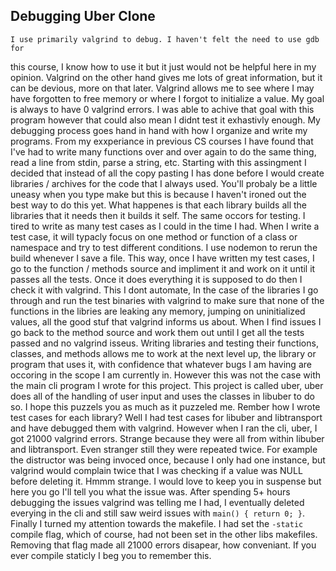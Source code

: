 Debugging Uber Clone
---

    I use primarily valgrind to debug. I haven't felt the need to use gdb for
this course, I know how to use it but it just would not be helpful here in my
opinion. Valgrind on the other hand gives me lots of great information, but it
can be devious, more on that later.
    Valgrind allows me to see where I may have forgotten to free memory or
where I forgot to initialize a value. My goal is always to have 0 valgrind
errors. I was able to achive that goal with this program however that could
also mean I didnt test it exhastivly enough.
    My debugging process goes hand in hand with how I organize and write my
programs. From my exxperiance in previous CS courses I have found that I've had
to write many functions over and over again to do the same thing, read a line
from stdin, parse a string, etc. Starting with this assingment I decided that
instead of all the copy pasting I has done before I would create libraries /
archives for the code that I always used. You'll probaly be a little uneasy
when you type make but this is because I haven't ironed out the best way to do
this yet. What happenes is that each library builds all the libraries that it
needs then it builds it self. The same occors for testing.
    I tired to write as many test cases as I could in the time I had. When I
write a test case, it will typacly focus on one method or function of a class
or namespace and try to test different conditions. I use nodemon to rerun the
build whenever I save a file. This way, once I have written my test cases, I go
to the function / methods source and impliment it and work on it until it
passes all the tests. Once it does everything it is supposed to do then I check
it with valgrind. This I dont automate, In the case of the libraries I go
through and run the test binaries with valgrind to make sure that none of the
functions in the libries are leaking any memory, jumping on uninitialized
values, all the good stuf that valgrind informs us about. When I find issues I
go back to the method source and work them out until I get all the tests passed
and no valgrind isseus.
    Writing libraries and testing their functions, classes, and methods allows
me to work at the next level up, the library or program that uses it, with
confidence that whatever bugs I am having are occoring in the scope I am
currently in. However this was not the case with the main cli program I wrote
for this project. This project is called uber, uber does all of the handling of
user input and uses the classes in libuber to do so. I hope this puzzels you as
much as it puzzeled me. Rember how I wrote test cases for each library? Well I
had test cases for libuber and libtransport and have debugged them with
valgrind. However when I ran the cli, uber, I got 21000 valgrind errors.
Strange because they were all from within libuber and libtransport. Even
stranger still they were repeated twice. For example the distructor was being
invoced once, because I only had one instance, but valgrind would complain
twice that I was checking if a value was NULL before deleting it. Hmmm strange.
I would love to keep you in suspense but here you go I'll tell you what the
issue was. After spending 5+ hours debugging the issues valgrind was telling me
I had, I eventually deleted everying in the cli and still saw weird issues with
`main() { return 0; }`. Finally I turned my attention towards the makefile. I
had set the `-static` compile flag, which of course, had not been set in the
other libs makefiles. Removing that flag made all 21000 errors disapear, how
conveniant. If you ever compile staticly I beg you to remember this.
